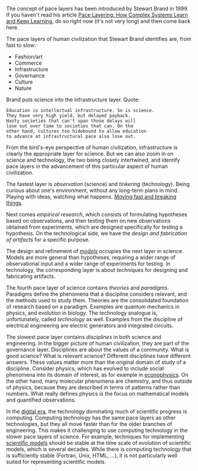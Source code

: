 The concept of pace layers has been introduced by Stewart Brand in 1999. If you haven't read his article [Pace Layering: How Complex Systems Learn and Keep Learning](https://doi.org/10.21428/7f2e5f08), do so right now (it's not very long) and then come back here.

The pace layers of human civilization that Stewart Brand identifies are, from fast to slow:
 - Fashion/art
 - Commerce
 - Infrastructure
 - Governance
 - Culture
 - Nature

Brand puts science into the infrastructure layer. Quote:

    Education is intellectual infrastructure. So is science.
    They have very high yield, but delayed payback.
    Hasty societies that can't span those delays will
    lose out over time to societies that can. On the
    other hand, cultures too hidebound to allow education
    to advance at infrastructural pace also lose out.

From the bird's-eye perspective of human civilization, infrastructure is clearly the appropriate layer for science. But we can also zoom in on science and technology, the two being closely intertwined, and identify pace layers in the advancement of this particular aspect of human civilization.

The fastest layer is *observation* (science) and *tinkering* (technology). Being curious about one's environment, without any long-term plans in mind. Playing with ideas, watching what happens. [Moving fast and breaking things](https://en.wikipedia.org/wiki/Move_fast_and_break_things). 

Next comes *empirical research*, which consists of formulating hypotheses based on observations, and then testing them on new observations obtained from experiments, which are designed specifically for testing a hypothesis. On the technological side, we have the *design and fabrication of artifacts* for a specific purpose.

The design and refinement of *[models](Scientific%20model.md)* occupies the next layer in science. Models are more general than hypotheses, requiring a wider range of observational input and a wider range of experiments for testing. In technology, the corresponding layer is about *techniques* for designing and fabricating artifacts.

The fourth pace layer of science contains *theories* and *paradigms*. Paradigms define the phenomena that a discipline considers relevant, and the methods used to study them. Theories are the consolidated foundation of research based on a paradigm. Examples are quantum mechanics in physics, and evolution in biology. The technology analogue is, unfortunately, called *technology* as well. Examples from the discipline of electrical engineering are electric generators and integrated circuits.

The slowest pace layer contains *disciplines* in both science and engineering. In the bigger picture of human civilization, they are part of the governance layer. Disciplines are about the values of a community. What is good science? What is relevant science? Different disciplines have different answers. These values matter more than the original domain of study of a discipline. Consider physics, which has evolved to include social phenomena into its domain of interest, as for example in [econophysics](https://en.wikipedia.org/wiki/Econophysics). On the other hand, many molecular phenomena are chemistry, and thus outside of physics, because they are described in terms of patterns rather than numbers. What really defines physics is the focus on mathematical models and quantified observations.

In the [digital era](Science%20in%20the%20digital%20era), the technology dominating much of scientific progress is computing. Computing technology has the same pace layers as other technologies, but they all move faster than for the older branches of engineering. This makes it challenging to use computing technology in the slower pace layers of science. For example, techniques for implementing [scientific models](Scientific%20model.md) should be stable at the time scale of evolution of scientific models, which is several decades. While there is computing technology that is sufficiently stable (Fortran, Unix, HTML, ...), it is not particularly well suited for representing scientific models.
